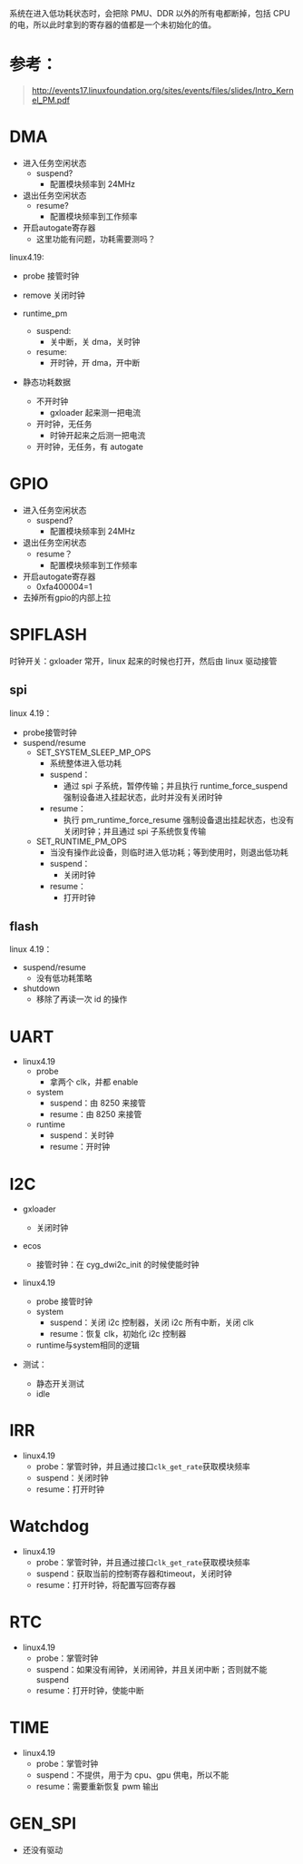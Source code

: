 
系统在进入低功耗状态时，会把除 PMU、DDR 以外的所有电都断掉，包括 CPU 的电，所以此时拿到的寄存器的值都是一个未初始化的值。

# 参考：
> http://events17.linuxfoundation.org/sites/events/files/slides/Intro_Kernel_PM.pdf



# DMA
- 进入任务空闲状态
	- suspend?
		- 配置模块频率到 24MHz
- 退出任务空闲状态
	- resume?
		- 配置模块频率到工作频率
- 开启autogate寄存器
	- 这里功能有问题，功耗需要测吗？


linux4.19:
- probe 接管时钟
- remove 关闭时钟
- runtime_pm
	- suspend:
		- 关中断，关 dma，关时钟
	- resume:
		- 开时钟，开 dma，开中断



- 静态功耗数据
	- 不开时钟
		- gxloader 起来测一把电流
	- 开时钟，无任务
		- 时钟开起来之后测一把电流
	- 开时钟，无任务，有 autogate





# GPIO
- 进入任务空闲状态
	- suspend?
		- 配置模块频率到 24MHz
- 退出任务空闲状态
	- resume？
		- 配置模块频率到工作频率
- 开启autogate寄存器
	- 0xfa400004=1
- 去掉所有gpio的内部上拉



# SPIFLASH
时钟开关：gxloader 常开，linux 起来的时候也打开，然后由 linux 驱动接管

## spi
linux 4.19：
- probe接管时钟
- suspend/resume
	- SET_SYSTEM_SLEEP_MP_OPS
		- 系统整体进入低功耗
		- suspend：
			- 通过 spi 子系统，暂停传输；并且执行 runtime_force_suspend 强制设备进入挂起状态，此时并没有关闭时钟
		- resume：
			- 执行 pm_runtime_force_resume 强制设备退出挂起状态，也没有关闭时钟；并且通过 spi 子系统恢复传输
	- SET_RUNTIME_PM_OPS
		- 当没有操作此设备，则临时进入低功耗；等到使用时，则退出低功耗
		- suspend：
			- 关闭时钟
		- resume：
			- 打开时钟


## flash
linux 4.19：
- suspend/resume
	- 没有低功耗策略
- shutdown
	- 移除了再读一次 id 的操作



# UART
- linux4.19
	- probe
		- 拿两个 clk，并都 enable
	- system
		- suspend：由 8250 来接管
		- resume：由 8250 来接管
	- runtime
		- suspend：关时钟
		- resume：开时钟

# I2C
- gxloader
	- 关闭时钟
- ecos 
	- 接管时钟：在 cyg_dwi2c_init 的时候使能时钟


- linux4.19
	- probe 接管时钟
	- system
		- suspend：关闭 i2c 控制器，关闭 i2c 所有中断，关闭 clk
		- resume：恢复 clk，初始化 i2c 控制器
	- runtime与system相同的逻辑


- 测试：
	- 静态开关测试
	- idle




# IRR
- linux4.19
	- probe：掌管时钟，并且通过接口`clk_get_rate`获取模块频率
	- suspend：关闭时钟
	- resume：打开时钟

# Watchdog
- linux4.19
	- probe：掌管时钟，并且通过接口`clk_get_rate`获取模块频率
	- suspend：获取当前的控制寄存器和timeout，关闭时钟
	- resume：打开时钟，将配置写回寄存器

# RTC
- linux4.19
	- probe：掌管时钟
	- suspend：如果没有闹钟，关闭闹钟，并且关闭中断；否则就不能suspend
	- resume：打开时钟，使能中断

# TIME
- linux4.19
	- probe：掌管时钟
	- suspend：不提供，用于为 cpu、gpu 供电，所以不能
	- resume：需要重新恢复 pwm 输出


# GEN_SPI 
- 还没有驱动